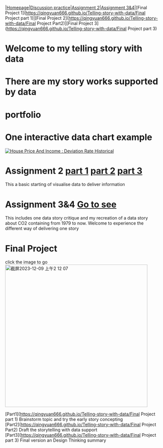 |[Homepage](https://qingyuan666.github.io/Telling-story-with-data/)|[Discussion practice](https://qingyuan666.github.io/Telling-story-with-data/week2-data-tableau)|[Assignment 2](https://qingyuan666.github.io/Telling-story-with-data/assign2_part1)|[Assignment 3&4](https://qingyuan666.github.io/Telling-story-with-data/Assignment%203%20&%204)|[Final Project 1](https://qingyuan666.github.io/Telling-story-with-data/Final Project part 1)|[Final Project 2](https://qingyuan666.github.io/Telling-story-with-data/Final Project Part2)|[Final Project 3](https://qingyuan666.github.io/Telling-story-with-data/Final Project part 3)


# Welcome to my telling story with data 
# There are my story works supported by data

# portfolio

# One interactive data chart example 
<div class='tableauPlaceholder' id='viz1699331346533' style='position: relative'>
  <noscript>
    <a href='#'>
      <img alt='House Price And Income : Deviation Rate Historical' src='https://public.tableau.com/static/images/D8/D8Z4QPHS3/1_rss.png' style='border: none' />
    </a>
  </noscript>
  <object class='tableauViz' style='display:none;'>
    <param name='host_url' value='https%3A%2F%2Fpublic.tableau.com%2F' />
    <param name='embed_code_version' value='3' />
    <param name='path' value='shared/D8Z4QPHS3' />
    <param name='toolbar' value='yes' />
    <param name='static_image' value='https://public.tableau.com/static/images/D8/D8Z4QPHS3/1.png' />
    <param name='animate_transition' value='yes' />
    <param name='display_static_image' value='yes' />
    <param name='display_spinner' value='yes' />
    <param name='display_overlay' value='yes' />
    <param name='display_count' value='yes' />
    <param name='language' value='zh-CN' />
    <param name='filter' value='publish=yes' />
  </object>
</div>

<script type='text/javascript'>
  var divElement = document.getElementById('viz1699331346533');
  var vizElement = divElement.getElementsByTagName('object')[0];
  if (divElement.offsetWidth) {
    vizElement.style.width='100%';
    vizElement.style.height=(divElement.offsetWidth*0.75)+'px';
  }
  var scriptElement = document.createElement('script');
  scriptElement.src = 'https://public.tableau.com/javascripts/api/viz_v1.js';
  vizElement.parentNode.insertBefore(scriptElement, vizElement);
</script>

# Assignment 2 [part 1](https://qingyuan666.github.io/Telling-story-with-data/assign2_part1) [part 2](https://qingyuan666.github.io/Telling-story-with-data/assign2_part2) [part 3](https://qingyuan666.github.io/Telling-story-with-data/assign2_part3) 
This a basic starting of visualise data to deliver information

# Assignment 3&4 [Go to see](https://qingyuan666.github.io/Telling-story-with-data/Assignment%203%20&%204)
This includes one data story critique and my recreation of a data story about CO2 containing from 1979 to now. 
Welcome to experience the different way of delivering one story

# Final Project 
click the image to go
<a href="https://qingyuan-zheng.shorthandstories.com/choose-major/index.html">
    <img width="462" alt="截屏2023-12-09 上午2 12 07" src="https://github.com/Qingyuan666/Telling-story-with-data/assets/115184503/d5261b99-30b2-4f56-89fd-5402074469eb">
</a>

[Part1](https://qingyuan666.github.io/Telling-story-with-data/Final Project part 1) Brainstorm topic and try the early story concepting  
[Part2](https://qingyuan666.github.io/Telling-story-with-data/Final Project Part2) Draft the storytelling with data support  
[Part3](https://qingyuan666.github.io/Telling-story-with-data/Final Project part 3) Final version an Design Thinking summary

